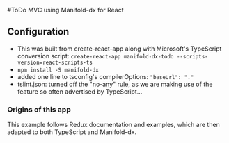 #ToDo MVC using Manifold-dx for React

## Configuration
- This was built from create-react-app along with Microsoft's TypeScript conversion script:
  `create-react-app manifold-dx-todo --scripts-version=react-scripts-ts`
- `npm install -S manifold-dx`
- added one line to tsconfig's compilerOptions:  `"baseUrl": "."`
- tslint.json: turned off the "no-any" rule, as we are making use of the feature so often advertised by TypeScript...


### Origins of this app

This example follows Redux documentation and examples, which are then adapted to both TypeScript and Manifold-dx.